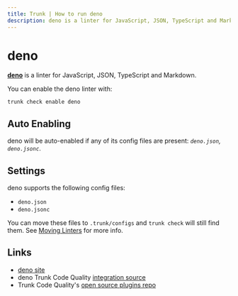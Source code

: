 ```yaml
---
title: Trunk | How to run deno
description: deno is a linter for JavaScript, JSON, TypeScript and Markdown
---
```


# deno

[**deno**](https://deno.land/manual) is a linter for JavaScript, JSON, TypeScript and Markdown.

You can enable the deno linter with:

```shell
trunk check enable deno
```

## Auto Enabling

deno will be auto-enabled if any of its config files are present: _`deno.json`, `deno.jsonc`_.

## Settings

deno supports the following config files:

* `deno.json`
* `deno.jsonc`

You can move these files to `.trunk/configs` and `trunk check` will still find them. See [Moving Linters](../configure-linters.md#moving-linters) for more info.

## Links

* [deno site](https://deno.land/manual)
* deno Trunk Code Quality [integration source](https://github.com/trunk-io/plugins/tree/main/linters/deno)
* Trunk Code Quality's [open source plugins repo](https://github.com/trunk-io/plugins/tree/main)
